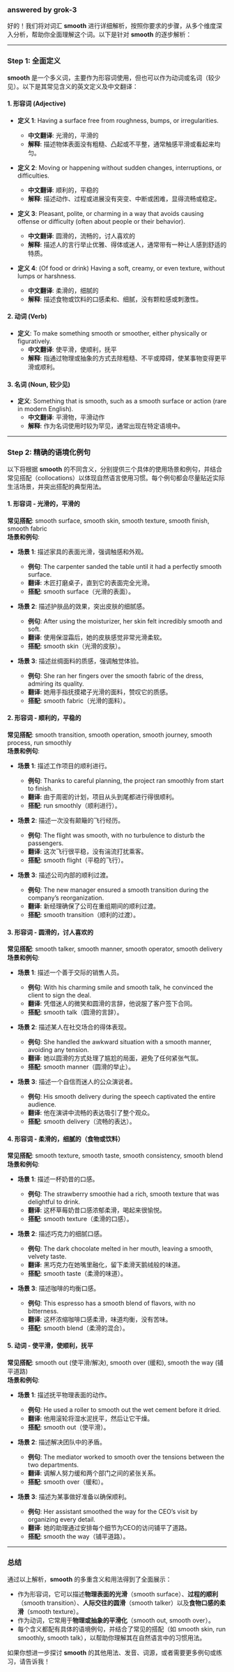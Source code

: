 ### answered by grok-3
好的！我们将对词汇 **smooth** 进行详细解析，按照你要求的步骤，从多个维度深入分析，帮助你全面理解这个词。以下是针对 **smooth** 的逐步解析：

---

### Step 1: 全面定义

**smooth** 是一个多义词，主要作为形容词使用，但也可以作为动词或名词（较少见）。以下是其常见含义的英文定义及中文翻译：

#### 1. 形容词 (Adjective)
- **定义 1**: Having a surface free from roughness, bumps, or irregularities.  
  - **中文翻译**: 光滑的，平滑的  
  - **解释**: 描述物体表面没有粗糙、凸起或不平整，通常触感平滑或看起来均匀。
  
- **定义 2**: Moving or happening without sudden changes, interruptions, or difficulties.  
  - **中文翻译**: 顺利的，平稳的  
  - **解释**: 描述动作、过程或进展没有突变、中断或困难，显得流畅或稳定。

- **定义 3**: Pleasant, polite, or charming in a way that avoids causing offense or difficulty (often about people or their behavior).  
  - **中文翻译**: 圆滑的，流畅的，讨人喜欢的  
  - **解释**: 描述人的言行举止优雅、得体或迷人，通常带有一种让人感到舒适的特质。

- **定义 4**: (Of food or drink) Having a soft, creamy, or even texture, without lumps or harshness.  
  - **中文翻译**: 柔滑的，细腻的  
  - **解释**: 描述食物或饮料的口感柔和、细腻，没有颗粒感或刺激性。

#### 2. 动词 (Verb)
- **定义**: To make something smooth or smoother, either physically or figuratively.  
  - **中文翻译**: 使平滑，使顺利，抚平  
  - **解释**: 指通过物理或抽象的方式去除粗糙、不平或障碍，使某事物变得更平滑或顺利。

#### 3. 名词 (Noun, 较少见)
- **定义**: Something that is smooth, such as a smooth surface or action (rare in modern English).  
  - **中文翻译**: 平滑物，平滑动作  
  - **解释**: 作为名词使用时较为罕见，通常出现在特定语境中。

---

### Step 2: 精确的语境化例句

以下将根据 **smooth** 的不同含义，分别提供三个具体的使用场景和例句，并结合常见搭配（collocations）以体现自然语言使用习惯。每个例句都会尽量贴近实际生活场景，并突出搭配的典型用法。

#### 1. 形容词 - 光滑的，平滑的
**常见搭配**: smooth surface, smooth skin, smooth texture, smooth finish, smooth fabric  
**场景和例句**:
- **场景 1**: 描述家具的表面光滑，强调触感和外观。  
  - **例句**: The carpenter sanded the table until it had a perfectly smooth surface.  
  - **翻译**: 木匠打磨桌子，直到它的表面完全光滑。  
  - **搭配**: smooth surface（光滑的表面）。

- **场景 2**: 描述护肤品的效果，突出皮肤的细腻感。  
  - **例句**: After using the moisturizer, her skin felt incredibly smooth and soft.  
  - **翻译**: 使用保湿霜后，她的皮肤感觉非常光滑柔软。  
  - **搭配**: smooth skin（光滑的皮肤）。

- **场景 3**: 描述丝绸面料的质感，强调触觉体验。  
  - **例句**: She ran her fingers over the smooth fabric of the dress, admiring its quality.  
  - **翻译**: 她用手指抚摸裙子光滑的面料，赞叹它的质感。  
  - **搭配**: smooth fabric（光滑的面料）。

#### 2. 形容词 - 顺利的，平稳的
**常见搭配**: smooth transition, smooth operation, smooth journey, smooth process, run smoothly  
**场景和例句**:
- **场景 1**: 描述工作项目的顺利进行。  
  - **例句**: Thanks to careful planning, the project ran smoothly from start to finish.  
  - **翻译**: 由于周密的计划，项目从头到尾都进行得很顺利。  
  - **搭配**: run smoothly（顺利进行）。

- **场景 2**: 描述一次没有颠簸的飞行经历。  
  - **例句**: The flight was smooth, with no turbulence to disturb the passengers.  
  - **翻译**: 这次飞行很平稳，没有湍流打扰乘客。  
  - **搭配**: smooth flight（平稳的飞行）。

- **场景 3**: 描述公司内部的顺利过渡。  
  - **例句**: The new manager ensured a smooth transition during the company’s reorganization.  
  - **翻译**: 新经理确保了公司在重组期间的顺利过渡。  
  - **搭配**: smooth transition（顺利的过渡）。

#### 3. 形容词 - 圆滑的，讨人喜欢的
**常见搭配**: smooth talker, smooth manner, smooth operator, smooth delivery  
**场景和例句**:
- **场景 1**: 描述一个善于交际的销售人员。  
  - **例句**: With his charming smile and smooth talk, he convinced the client to sign the deal.  
  - **翻译**: 凭借迷人的微笑和圆滑的言辞，他说服了客户签下合同。  
  - **搭配**: smooth talk（圆滑的言辞）。

- **场景 2**: 描述某人在社交场合的得体表现。  
  - **例句**: She handled the awkward situation with a smooth manner, avoiding any tension.  
  - **翻译**: 她以圆滑的方式处理了尴尬的局面，避免了任何紧张气氛。  
  - **搭配**: smooth manner（圆滑的举止）。

- **场景 3**: 描述一个自信而迷人的公众演说者。  
  - **例句**: His smooth delivery during the speech captivated the entire audience.  
  - **翻译**: 他在演讲中流畅的表达吸引了整个观众。  
  - **搭配**: smooth delivery（流畅的表达）。

#### 4. 形容词 - 柔滑的，细腻的（食物或饮料）
**常见搭配**: smooth texture, smooth taste, smooth consistency, smooth blend  
**场景和例句**:
- **场景 1**: 描述一杯奶昔的口感。  
  - **例句**: The strawberry smoothie had a rich, smooth texture that was delightful to drink.  
  - **翻译**: 这杯草莓奶昔口感浓郁柔滑，喝起来很愉悦。  
  - **搭配**: smooth texture（柔滑的口感）。

- **场景 2**: 描述巧克力的细腻口感。  
  - **例句**: The dark chocolate melted in her mouth, leaving a smooth, velvety taste.  
  - **翻译**: 黑巧克力在她嘴里融化，留下柔滑天鹅绒般的味道。  
  - **搭配**: smooth taste（柔滑的味道）。

- **场景 3**: 描述咖啡的均衡口感。  
  - **例句**: This espresso has a smooth blend of flavors, with no bitterness.  
  - **翻译**: 这杯浓缩咖啡口感柔滑，味道均衡，没有苦味。  
  - **搭配**: smooth blend（柔滑的混合）。

#### 5. 动词 - 使平滑，使顺利，抚平
**常见搭配**: smooth out (使平滑/解决), smooth over (缓和), smooth the way (铺平道路)  
**场景和例句**:
- **场景 1**: 描述抚平物理表面的动作。  
  - **例句**: He used a roller to smooth out the wet cement before it dried.  
  - **翻译**: 他用滚轮将湿水泥抚平，然后让它干燥。  
  - **搭配**: smooth out（使平滑）。

- **场景 2**: 描述解决团队中的矛盾。  
  - **例句**: The mediator worked to smooth over the tensions between the two departments.  
  - **翻译**: 调解人努力缓和两个部门之间的紧张关系。  
  - **搭配**: smooth over（缓和）。

- **场景 3**: 描述为某事做好准备以确保顺利。  
  - **例句**: Her assistant smoothed the way for the CEO’s visit by organizing every detail.  
  - **翻译**: 她的助理通过安排每个细节为CEO的访问铺平了道路。  
  - **搭配**: smooth the way（铺平道路）。

---

### 总结
通过以上解析，**smooth** 的多重含义和用法得到了全面展示：
- 作为形容词，它可以描述**物理表面的光滑**（smooth surface）、**过程的顺利**（smooth transition）、**人际交往的圆滑**（smooth talker）以及**食物口感的柔滑**（smooth texture）。
- 作为动词，它常用于**物理或抽象的平滑化**（smooth out, smooth over）。
- 每个含义都配有具体的语境例句，并结合了常见的搭配（如 smooth skin, run smoothly, smooth talk），以帮助你理解其在自然语言中的习惯用法。

如果你想进一步探讨 **smooth** 的其他用法、发音、词源，或者需要更多例句或练习，请告诉我！